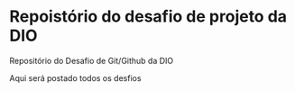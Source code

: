 # Repoistório do desafio de projeto da DIO
Repositório do Desafio de Git/Github da DIO

Aqui será postado todos os desfios